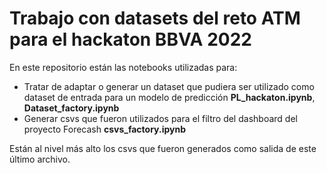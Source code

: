 # Trabajo con datasets del reto ATM para el hackaton BBVA 2022

En este repositorio están las notebooks utilizadas para:

- Tratar de adaptar o generar un dataset que pudiera ser utilizado como dataset de entrada para un modelo de predicción **PL_hackaton.ipynb**, **Dataset_factory.ipynb**
- Generar csvs que fueron utilizados para el filtro del dashboard del proyecto Forecash **csvs_factory.ipynb**

Están al nivel más alto los csvs que fueron generados como salida de este último archivo.

